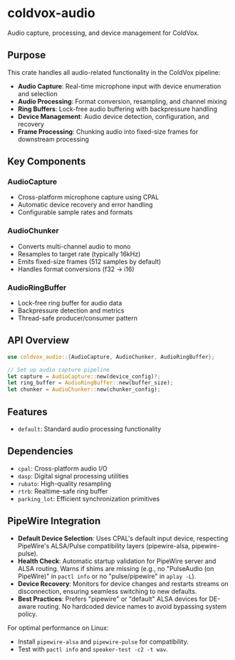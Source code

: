 # coldvox-audio

Audio capture, processing, and device management for ColdVox.

## Purpose

This crate handles all audio-related functionality in the ColdVox pipeline:

- **Audio Capture**: Real-time microphone input with device enumeration and selection
- **Audio Processing**: Format conversion, resampling, and channel mixing
- **Ring Buffers**: Lock-free audio buffering with backpressure handling
- **Device Management**: Audio device detection, configuration, and recovery
- **Frame Processing**: Chunking audio into fixed-size frames for downstream processing

## Key Components

### AudioCapture
- Cross-platform microphone capture using CPAL
- Automatic device recovery and error handling
- Configurable sample rates and formats

### AudioChunker
- Converts multi-channel audio to mono
- Resamples to target rate (typically 16kHz)
- Emits fixed-size frames (512 samples by default)
- Handles format conversions (f32 → i16)

### AudioRingBuffer
- Lock-free ring buffer for audio data
- Backpressure detection and metrics
- Thread-safe producer/consumer pattern

## API Overview

```rust
use coldvox_audio::{AudioCapture, AudioChunker, AudioRingBuffer};

// Set up audio capture pipeline
let capture = AudioCapture::new(device_config)?;
let ring_buffer = AudioRingBuffer::new(buffer_size);
let chunker = AudioChunker::new(chunker_config);
```

## Features

- `default`: Standard audio processing functionality

## Dependencies

- `cpal`: Cross-platform audio I/O
- `dasp`: Digital signal processing utilities
- `rubato`: High-quality resampling
- `rtrb`: Realtime-safe ring buffer
- `parking_lot`: Efficient synchronization primitives

## PipeWire Integration

- **Default Device Selection**: Uses CPAL's default input device, respecting PipeWire's ALSA/Pulse compatibility layers (pipewire-alsa, pipewire-pulse).
- **Health Check**: Automatic startup validation for PipeWire server and ALSA routing. Warns if shims are missing (e.g., no "PulseAudio (on PipeWire)" in `pactl info` or no "pulse/pipewire" in `aplay -L`).
- **Device Recovery**: Monitors for device changes and restarts streams on disconnection, ensuring seamless switching to new defaults.
- **Best Practices**: Prefers "pipewire" or "default" ALSA devices for DE-aware routing. No hardcoded device names to avoid bypassing system policy.

For optimal performance on Linux:
- Install `pipewire-alsa` and `pipewire-pulse` for compatibility.
- Test with `pactl info` and `speaker-test -c2 -t wav`.

